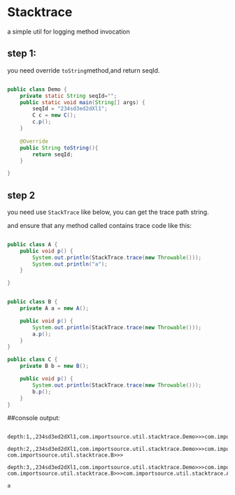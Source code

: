 # Stacktrace
a simple util for logging method invocation


## step 1:

you need override `toString`method,and return seqId.

```java

public class Demo {
    private static String seqId="";
	public static void main(String[] args) {
		seqId = "234sd3ed2dXl1";
		C c = new C();
		c.p();
	}
	
	@Override
	public String toString(){
		return seqId;
	}

}
```
## step 2

you need use `StackTrace` like below, you can get the trace path string.

and ensure that any method called contains trace code like this:

```java

public class A {
	public void p() {
		System.out.println(StackTrace.trace(new Throwable()));
		System.out.println("a");
	}

}
```

```java

public class B {
	private A a = new A();

	public void p() {
		System.out.println(StackTrace.trace(new Throwable()));
		a.p();
	}
}
```

```java
public class C {
	private B b = new B();

	public void p() {
		System.out.println(StackTrace.trace(new Throwable()));
		b.p();
	}
}
```

##console output:

```log

depth:1,,234sd3ed2dXl1,com.importsource.util.stacktrace.Demo>>>com.importsource.util.stacktrace.C>>>

depth:2,,234sd3ed2dXl1,com.importsource.util.stacktrace.Demo>>>com.importsource.util.stacktrace.C>>>
com.importsource.util.stacktrace.B>>>

depth:3,,234sd3ed2dXl1,com.importsource.util.stacktrace.Demo>>>com.importsource.util.stacktrace.C>>>
com.importsource.util.stacktrace.B>>>com.importsource.util.stacktrace.A>>>

a

```
